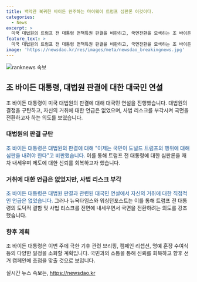 ```yaml
---
title: 백악관 복귀한 바이든 완주하는 마이웨이 트럼프 심판론 이것이다.
categories:
  - News
excerpt: >
  미국 대법원의 트럼프 전 대통령 면책특권 판결을 비판하고, 국면전환을 모색하는 조 바이든 대통령의 대국민 연설이 주목을 받고 있습니다. 바이든 대통령은 트럼프 전 대통령에 대한 심판론을 다시 제기하며 사법 리스크를 부각시키고, 선거 캠페인의 초점을 트럼프 형사 사건으로 이동시키는 전략을 펼치고 있습니다. 이에 대한 여론조사 결과는 토론 후 큰 변화가 없다는 것으로, 바이든 캠프는 지지자들을 안심시키기 위해 결과를 배포했습니다. 바이든 대통령은 평소와 같이 업무에 복귀하며, 앞으로의 활동을 이어갈 예정입니다.
feature_text: >
  미국 대법원의 트럼프 전 대통령 면책특권 판결을 비판하고, 국면전환을 모색하는 조 바이든 대통령의 대국민 연설이 주목을 받고 있습니다. 바이든 대통령은 트럼프 전 대통령에 대한 심판론을 다시 제기하며 사법 리스크를 부각시키고, 선거 캠페인의 초점을 트럼프 형사 사건으로 이동시키는 전략을 펼치고 있습니다. 이에 대한 여론조사 결과는 토론 후 큰 변화가 없다는 것으로, 바이든 캠프는 지지자들을 안심시키기 위해 결과를 배포했습니다. 바이든 대통령은 평소와 같이 업무에 복귀하며, 앞으로의 활동을 이어갈 예정입니다.
image: 'https://newsdao.kr/res/images/meta/newsdao_breakingnews.jpg'
---
```


<p><img src="https://newsdao.kr/res/images/meta/newsdao_breakingnews.jpg" alt="ranknews 속보" /></p>

<h2 data-ke-size="size26">조 바이든 대통령, 대법원 판결에 대한 대국민 연설</h2>

<p>조 바이든 대통령이 미국 대법원의 판결에 대해 대국민 연설을 진행했습니다. 대법원의 결정을 규탄하고, 자신의 거취에 대한 언급은 없었으며, 사법 리스크를 부각시켜 국면을 전환하고자 하는 의도를 보였습니다.</p>

<h3>대법원의 판결 규탄</h3>

<p><span style="color: #1a5490;">조 바이든 대통령은 대법원의 판결에 대해 "이제는 국민이 도널드 트럼프의 행위에 대해 심판을 내려야 한다"고 비판했습니다.</span> 이를 통해 트럼프 전 대통령에 대한 심판론을 재차 내세우며 제도에 대한 신뢰를 회복하고자 했습니다.</p>

<h3>거취에 대한 언급은 없었지만, 사법 리스크 부각</h3>

<p><span style="color: #1a5490;">조 바이든 대통령은 대법원 판결과 관련된 대국민 연설에서 자신의 거취에 대한 직접적인 언급은 없었습니다.</span> 그러나 뉴욕타임스와 워싱턴포스트는 이를 통해 트럼프 전 대통령의 도덕적 결함 및 사법 리스크를 전면에 내세우면서 국면을 전환하려는 의도를 강조했습니다.</p>

<h3>향후 계획</h3>

<p>조 바이든 대통령은 이번 주에 극한 기후 관련 브리핑, 캠페인 리셉션, 명예 훈장 수여식 등의 다양한 일정을 소화할 계획입니다. 국민과의 소통을 통해 신뢰를 회복하고 향후 선거 캠페인에 초점을 맞출 것으로 보입니다.</p>
실시간 뉴스 속보는, <a href="https://newsdao.kr" rel="dofollow">https://newsdao.kr</a>


